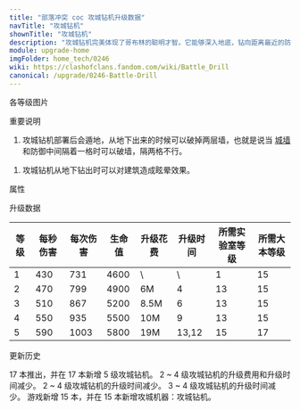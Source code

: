 ```yaml
---
title: "部落冲突 coc 攻城钻机升级数据"
navTitle: "攻城钻机"
shownTitle: "攻城钻机"
description: "攻城钻机完美体现了哥布林的聪明才智。它能够深入地底，钻向距离最近的防御建筑。到达目的地后，它会冒出地面，使用威力十足的钻头瘫痪并摧毁目标。"
module: upgrade-home
imgFolder: home_tech/0246
wiki: https://clashofclans.fandom.com/wiki/Battle_Drill
canonical: /upgrade/0246-Battle-Drill
---
```


<UnitInfo :folder="$frontmatter.imgFolder" imgSrc="Battle_Drill.png" :imgAlt="$frontmatter.navTitle" :description="$frontmatter.description" />

<SmallTitle>各等级图片</SmallTitle>

<Panel>
    <UnitImgGroup :folder="$frontmatter.imgFolder">
        <UnitImg imgTitle="1 级" imgSrc="Battle_Drill1.png" />
        <UnitImg imgTitle="2 级" imgSrc="Battle_Drill2.png" />
        <UnitImg imgTitle="3 级" imgSrc="Battle_Drill3.png" />
        <UnitImg imgTitle="4 级" imgSrc="Battle_Drill4.png" />
        <!-- <UnitImg imgTitle="5 级" imgSrc="Battle_Drill5.png" /> -->
    </UnitImgGroup>
</Panel>

<SmallTitle>重要说明</SmallTitle>

1. 攻城钻机部署后会遁地，从地下出来的时候可以破掉两层墙，也就是说当 [城墙](/upgrade/0300-Walls) 和防御中间隔着一格时可以破墙，隔两格不行。

<Pic src="/upgrade/description/Battle_Drill_Splash.jpg" caption="攻城钻机破墙图示" :lazyLoading="false" width="750" height="435" />

1. 攻城钻机从地下钻出时可以对建筑造成眩晕效果。

<SmallTitle>属性</SmallTitle>

<UnitProperties>
    <UnitProperty pKey="攻击方式" pValue="寻找防御建筑攻击" />
    <UnitProperty pKey="攻击偏好" pValue="防御建筑" />
    <UnitProperty pKey="伤害类型" pValue="单体伤害" />
    <UnitProperty pKey="攻击的目标" pValue="仅地面目标" />
    <UnitProperty pKey="攻击距离" pValue="1 格" />
    <UnitProperty pKey="攻击速度" pValue="1.7 秒/次" />
    <UnitProperty pKey="眩晕时间" pValue="2 秒" />
    <UnitProperty pKey="移动速度" pValue="3 格/秒" />
    <UnitProperty pKey="所需攻城机器工坊等级" pValue="7" />
    <UnitProperty pKey="所需大本等级" pValue="15" />
    <UnitProperty pKey="建造时间" pValue="1200" :isTrainingTime="true" />
</UnitProperties>

<SmallTitle>升级数据</SmallTitle>

<script setup>
const tableExtraInfo = [
    {
        "column": 4,
        "type": "cost",
        "gpClass": "research",
        "icon": "Elixir"
    },
    {
        "column": 5,
        "type": "time",
        "gpClass": "research"
    }
];
</script>

<UnitTable :tableExtraInfo="tableExtraInfo">

| 等级 |  每秒伤害 | 每次伤害 | 生命值 | 升级花费|  升级时间  | 所需实验室等级|所需大本等级|
|  --- |   ----   |   ----  |  ----  |  ----  |    ----   |      ----    |    ----   |
|   1  |    430   |    731  |  4600  |     \  |     \     |        1     |     15    |
|   2  |    470   |    799  |  4900  |    6M  |    4      |       13     |     15    |
|   3  |    510   |    867  |  5200  |  8.5M  |    6      |       13     |     15    |
|   4  |    550   |    935  |  5500  |   10M  |    9      |       13     |     15    |
|   5  |    590   |   1003  |  5800  |   19M  |   13,12   |       15     |     17    |
</UnitTable>

<SmallTitle>更新历史</SmallTitle>

<Timeline>
    <TimelineItem date="2024/11/25">
        <TimelineRow>17 本推出，并在 17 本新增 5 级攻城钻机。</TimelineRow>
        <TimelineRow>2 ~ 4 级攻城钻机的升级费用和升级时间减少。</TimelineRow>
    </TimelineItem>
    <TimelineItem date="2024/06/18">
        <TimelineRow>2 ~ 4 级攻城钻机的升级时间减少。</TimelineRow>
    </TimelineItem>
    <TimelineItem date="2023/12/12">
        <TimelineRow>3 ~ 4 级攻城钻机的升级时间减少。</TimelineRow>
    </TimelineItem>
    <TimelineItem date="2022/10/10">
        <TimelineRow>游戏新增 15 本，并在 15 本新增攻城机器：攻城钻机。</TimelineRow>
    </TimelineItem>
    <TimelineItem :historyBottom="true" />
</Timeline>